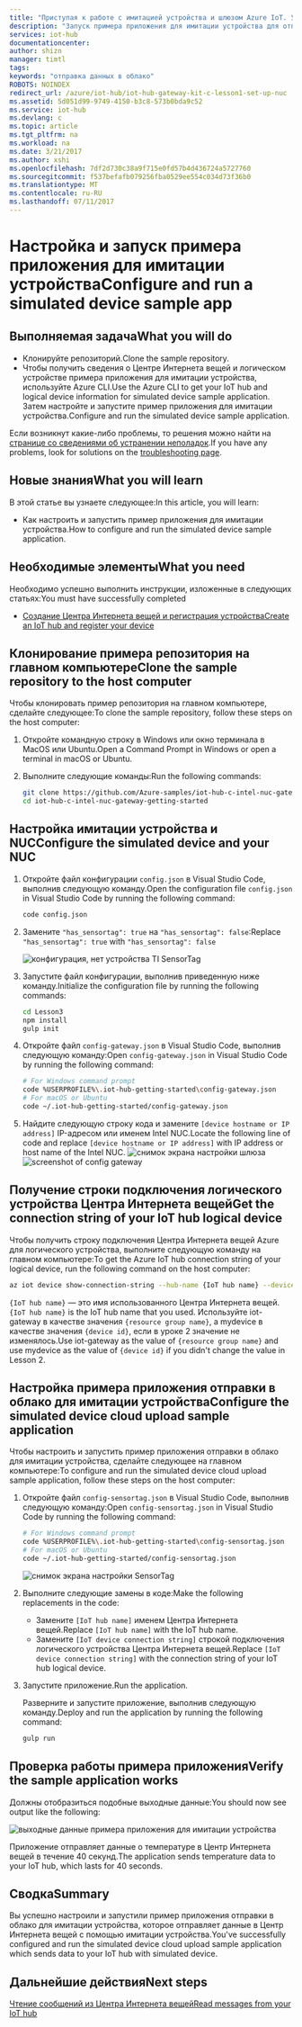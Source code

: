 ```yaml
---
title: "Приступая к работе с имитацией устройства и шлюзом Azure IoT. Урок 3. Запуск примера приложения | Документация Майкрософт"
description: "Запуск примера приложения для имитации устройства для отправки данных в Центр Интернета вещей"
services: iot-hub
documentationcenter: 
author: shizn
manager: timtl
tags: 
keywords: "отправка данных в облако"
ROBOTS: NOINDEX
redirect_url: /azure/iot-hub/iot-hub-gateway-kit-c-lesson1-set-up-nuc
ms.assetid: 5d051d99-9749-4150-b3c8-573b0bda9c52
ms.service: iot-hub
ms.devlang: c
ms.topic: article
ms.tgt_pltfrm: na
ms.workload: na
ms.date: 3/21/2017
ms.author: xshi
ms.openlocfilehash: 7df2d730c38a9f715e0fd57b4d436724a5727760
ms.sourcegitcommit: f537befafb079256fba0529ee554c034d73f36b0
ms.translationtype: MT
ms.contentlocale: ru-RU
ms.lasthandoff: 07/11/2017
---
```

# <a name="configure-and-run-a-simulated-device-sample-app"></a><span data-ttu-id="c6cbb-104">Настройка и запуск примера приложения для имитации устройства</span><span class="sxs-lookup"><span data-stu-id="c6cbb-104">Configure and run a simulated device sample app</span></span>

## <a name="what-you-will-do"></a><span data-ttu-id="c6cbb-105">Выполняемая задача</span><span class="sxs-lookup"><span data-stu-id="c6cbb-105">What you will do</span></span>

- <span data-ttu-id="c6cbb-106">Клонируйте репозиторий.</span><span class="sxs-lookup"><span data-stu-id="c6cbb-106">Clone the sample repository.</span></span>
- <span data-ttu-id="c6cbb-107">Чтобы получить сведения о Центре Интернета вещей и логическом устройстве примера приложения для имитации устройства, используйте Azure CLI.</span><span class="sxs-lookup"><span data-stu-id="c6cbb-107">Use the Azure CLI to get your IoT hub and logical device information for simulated device sample application.</span></span> <span data-ttu-id="c6cbb-108">Затем настройте и запустите пример приложения для имитации устройства.</span><span class="sxs-lookup"><span data-stu-id="c6cbb-108">Configure and run the simulated device sample application.</span></span>

<span data-ttu-id="c6cbb-109">Если возникнут какие-либо проблемы, то решения можно найти на [странице со сведениями об устранении неполадок](iot-hub-gateway-kit-c-sim-troubleshooting.md).</span><span class="sxs-lookup"><span data-stu-id="c6cbb-109">If you have any problems, look for solutions on the [troubleshooting page](iot-hub-gateway-kit-c-sim-troubleshooting.md).</span></span>

## <a name="what-you-will-learn"></a><span data-ttu-id="c6cbb-110">Новые знания</span><span class="sxs-lookup"><span data-stu-id="c6cbb-110">What you will learn</span></span>

<span data-ttu-id="c6cbb-111">В этой статье вы узнаете следующее:</span><span class="sxs-lookup"><span data-stu-id="c6cbb-111">In this article, you will learn:</span></span>

- <span data-ttu-id="c6cbb-112">Как настроить и запустить пример приложения для имитации устройства.</span><span class="sxs-lookup"><span data-stu-id="c6cbb-112">How to configure and run the simulated device sample application.</span></span>

## <a name="what-you-need"></a><span data-ttu-id="c6cbb-113">Необходимые элементы</span><span class="sxs-lookup"><span data-stu-id="c6cbb-113">What you need</span></span>

<span data-ttu-id="c6cbb-114">Необходимо успешно выполнить инструкции, изложенные в следующих статьях:</span><span class="sxs-lookup"><span data-stu-id="c6cbb-114">You must have successfully completed</span></span>

- [<span data-ttu-id="c6cbb-115">Создание Центра Интернета вещей и регистрация устройства</span><span class="sxs-lookup"><span data-stu-id="c6cbb-115">Create an IoT hub and register your device</span></span>](iot-hub-gateway-kit-c-sim-lesson2-register-device.md)

## <a name="clone-the-sample-repository-to-the-host-computer"></a><span data-ttu-id="c6cbb-116">Клонирование примера репозитория на главном компьютере</span><span class="sxs-lookup"><span data-stu-id="c6cbb-116">Clone the sample repository to the host computer</span></span>

<span data-ttu-id="c6cbb-117">Чтобы клонировать пример репозитория на главном компьютере, сделайте следующее:</span><span class="sxs-lookup"><span data-stu-id="c6cbb-117">To clone the sample repository, follow these steps on the host computer:</span></span>

1. <span data-ttu-id="c6cbb-118">Откройте командную строку в Windows или окно терминала в МacOS или Ubuntu.</span><span class="sxs-lookup"><span data-stu-id="c6cbb-118">Open a Command Prompt in Windows or open a terminal in macOS or Ubuntu.</span></span>
2. <span data-ttu-id="c6cbb-119">Выполните следующие команды:</span><span class="sxs-lookup"><span data-stu-id="c6cbb-119">Run the following commands:</span></span>

   ```bash
   git clone https://github.com/Azure-samples/iot-hub-c-intel-nuc-gateway-getting-started
   cd iot-hub-c-intel-nuc-gateway-getting-started
   ```

## <a name="configure-the-simulated-device-and-your-nuc"></a><span data-ttu-id="c6cbb-120">Настройка имитации устройства и NUC</span><span class="sxs-lookup"><span data-stu-id="c6cbb-120">Configure the simulated device and your NUC</span></span>

1. <span data-ttu-id="c6cbb-121">Откройте файл конфигурации `config.json` в Visual Studio Code, выполнив следующую команду.</span><span class="sxs-lookup"><span data-stu-id="c6cbb-121">Open the configuration file `config.json` in Visual Studio Code by running the following command:</span></span>

   ```bash
   code config.json
   ```

2. <span data-ttu-id="c6cbb-122">Замените `"has_sensortag": true` на `"has_sensortag": false`:</span><span class="sxs-lookup"><span data-stu-id="c6cbb-122">Replace `"has_sensortag": true` with `"has_sensortag": false`</span></span>

   ![конфигурация, нет устройства TI SensorTag](media/iot-hub-gateway-kit-lessons/lesson3/config_no_sensortag.png)

3. <span data-ttu-id="c6cbb-124">Запустите файл конфигурации, выполнив приведенную ниже команду.</span><span class="sxs-lookup"><span data-stu-id="c6cbb-124">Initialize the configuration file by running the following commands:</span></span>

   ```bash
   cd Lesson3
   npm install
   gulp init
   ```

4. <span data-ttu-id="c6cbb-125">Откройте файл `config-gateway.json` в Visual Studio Code, выполнив следующую команду:</span><span class="sxs-lookup"><span data-stu-id="c6cbb-125">Open `config-gateway.json` in Visual Studio Code by running the following command:</span></span>

   ```bash
   # For Windows command prompt
   code %USERPROFILE%\.iot-hub-getting-started\config-gateway.json
   # For macOS or Ubuntu
   code ~/.iot-hub-getting-started/config-gateway.json
   ```

5. <span data-ttu-id="c6cbb-126">Найдите следующую строку кода и замените `[device hostname or IP address]` IP-адресом или именем Intel NUC.</span><span class="sxs-lookup"><span data-stu-id="c6cbb-126">Locate the following line of code and replace `[device hostname or IP address]` with IP address or host name of the Intel NUC.</span></span>
   <span data-ttu-id="c6cbb-127">![снимок экрана настройки шлюза](media/iot-hub-gateway-kit-lessons/lesson3/config_gateway.png)</span><span class="sxs-lookup"><span data-stu-id="c6cbb-127">![screenshot of config gateway](media/iot-hub-gateway-kit-lessons/lesson3/config_gateway.png)</span></span>

## <a name="get-the-connection-string-of-your-iot-hub-logical-device"></a><span data-ttu-id="c6cbb-128">Получение строки подключения логического устройства Центра Интернета вещей</span><span class="sxs-lookup"><span data-stu-id="c6cbb-128">Get the connection string of your IoT hub logical device</span></span>

<span data-ttu-id="c6cbb-129">Чтобы получить строку подключения Центра Интернета вещей Azure для логического устройства, выполните следующую команду на главном компьютере:</span><span class="sxs-lookup"><span data-stu-id="c6cbb-129">To get the Azure IoT hub connection string of your logical device, run the following command on the host computer:</span></span>

```bash
az iot device show-connection-string --hub-name {IoT hub name} --device-id mydevice --resource-group iot-gateway
```

<span data-ttu-id="c6cbb-130">`{IoT hub name}` — это имя использованного Центра Интернета вещей.</span><span class="sxs-lookup"><span data-stu-id="c6cbb-130">`{IoT hub name}` is the IoT hub name that you used.</span></span> <span data-ttu-id="c6cbb-131">Используйте iot-gateway в качестве значения `{resource group name}`, а mydevice в качестве значения `{device id}`, если в уроке 2 значение не изменялось.</span><span class="sxs-lookup"><span data-stu-id="c6cbb-131">Use iot-gateway as the value of `{resource group name}` and use mydevice as the value of `{device id}` if you didn't change the value in Lesson 2.</span></span>

## <a name="configure-the-simulated-device-cloud-upload-sample-application"></a><span data-ttu-id="c6cbb-132">Настройка примера приложения отправки в облако для имитации устройства</span><span class="sxs-lookup"><span data-stu-id="c6cbb-132">Configure the simulated device cloud upload sample application</span></span>

<span data-ttu-id="c6cbb-133">Чтобы настроить и запустить пример приложения отправки в облако для имитации устройства, сделайте следующее на главном компьютере:</span><span class="sxs-lookup"><span data-stu-id="c6cbb-133">To configure and run the simulated device cloud upload sample application, follow these steps on the host computer:</span></span>

1. <span data-ttu-id="c6cbb-134">Откройте файл `config-sensortag.json` в Visual Studio Code, выполнив следующую команду:</span><span class="sxs-lookup"><span data-stu-id="c6cbb-134">Open `config-sensortag.json` in Visual Studio Code by running the following command:</span></span>

   ```bash
   # For Windows command prompt
   code %USERPROFILE%\.iot-hub-getting-started\config-sensortag.json
   # For macOS or Ubuntu
   code ~/.iot-hub-getting-started/config-sensortag.json
   ```

   ![снимок экрана настройки SensorTag](media/iot-hub-gateway-kit-lessons/lesson3/config_simulated_device.png)

2. <span data-ttu-id="c6cbb-136">Выполните следующие замены в коде:</span><span class="sxs-lookup"><span data-stu-id="c6cbb-136">Make the following replacements in the code:</span></span>
   - <span data-ttu-id="c6cbb-137">Замените `[IoT hub name]` именем Центра Интернета вещей.</span><span class="sxs-lookup"><span data-stu-id="c6cbb-137">Replace `[IoT hub name]` with the IoT hub name.</span></span>
   - <span data-ttu-id="c6cbb-138">Замените `[IoT device connection string]` строкой подключения логического устройства Центра Интернета вещей.</span><span class="sxs-lookup"><span data-stu-id="c6cbb-138">Replace `[IoT device connection string]` with the connection string of your IoT hub logical device.</span></span>

3. <span data-ttu-id="c6cbb-139">Запустите приложение.</span><span class="sxs-lookup"><span data-stu-id="c6cbb-139">Run the application.</span></span>

   <span data-ttu-id="c6cbb-140">Разверните и запустите приложение, выполнив следующую команду.</span><span class="sxs-lookup"><span data-stu-id="c6cbb-140">Deploy and run the application by running the following command:</span></span>

   ```bash
   gulp run
   ```

## <a name="verify-the-sample-application-works"></a><span data-ttu-id="c6cbb-141">Проверка работы примера приложения</span><span class="sxs-lookup"><span data-stu-id="c6cbb-141">Verify the sample application works</span></span>

<span data-ttu-id="c6cbb-142">Должны отобразиться подобные выходные данные:</span><span class="sxs-lookup"><span data-stu-id="c6cbb-142">You should now see output like the following:</span></span>

![выходные данные примера приложения для имитации устройства](media/iot-hub-gateway-kit-lessons/lesson3/gulp_run_simudev.png)

<span data-ttu-id="c6cbb-144">Приложение отправляет данные о температуре в Центр Интернета вещей в течение 40 секунд.</span><span class="sxs-lookup"><span data-stu-id="c6cbb-144">The application sends temperature data to your IoT hub, which lasts for 40 seconds.</span></span>

## <a name="summary"></a><span data-ttu-id="c6cbb-145">Сводка</span><span class="sxs-lookup"><span data-stu-id="c6cbb-145">Summary</span></span>

<span data-ttu-id="c6cbb-146">Вы успешно настроили и запустили пример приложения отправки в облако для имитации устройства, которое отправляет данные в Центр Интернета вещей с помощью имитации устройства.</span><span class="sxs-lookup"><span data-stu-id="c6cbb-146">You've successfully configured and run the simulated device cloud upload sample application which sends data to your IoT hub with simulated device.</span></span>

## <a name="next-steps"></a><span data-ttu-id="c6cbb-147">Дальнейшие действия</span><span class="sxs-lookup"><span data-stu-id="c6cbb-147">Next steps</span></span>
[<span data-ttu-id="c6cbb-148">Чтение сообщений из Центра Интернета вещей</span><span class="sxs-lookup"><span data-stu-id="c6cbb-148">Read messages from your IoT hub</span></span>](iot-hub-gateway-kit-c-sim-lesson3-read-messages-from-hub.md)